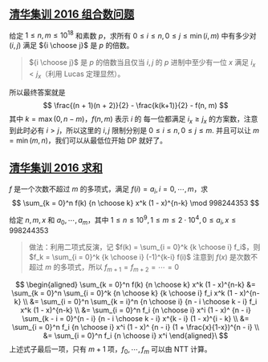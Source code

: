 ## [清华集训 2016 组合数问题](https://uoj.ac/problem/275)

给定 $1 \leq n, m \leq 10^{18}$ 和素数 $p$，求所有 $0 \leq i \leq n, 0 \leq j \leq \min(i,m)$ 中有多少对 $(i, j)$ 满足 ${i \choose j}$ 是 $p$ 的倍数。

> ${i \choose j}$ 是 $p$ 的倍数当且仅当 $i, j$ 的 $p$ 进制中至少有一位 $x$ 满足 $i_x < j_x$（利用 Lucas 定理显然）。

所以最终答案就是 
$$
\frac{(n + 1)(n + 2)}{2} - \frac{k(k+1)}{2} - f(n, m)
$$
其中 $k = \max(0, n - m)$，$f(n, m)$ 表示 $i$ 的 每一位都满足 $i_x \geq j_x$ 的方案数，注意到此时必有 $i > j$，所以这里的 $i, j$ 限制分别是 $0 \leq i \leq n, 0 \leq j \leq m$. 并且可以让 $m = \min(m, n)$，我们可以从最低位开始 DP 就好了。

## [清华集训 2016 求和](https://uoj.ac/problem/269)

$f$ 是一个次数不超过 $m$ 的多项式，满足 $f(i) = a_i, i = 0, \cdots, m$，求
$$
\sum_{k = 0}^n f(k) {n \choose k} x^k (1 - x)^{n-k} \mod 998244353
$$

给定 $n, m, x$ 和 $a_0, \cdots, a_m$，其中 $1 \leq n \leq 10^9, 1 \leq m  \leq 2 \cdot 10^4, 0 \leq a_i, x \leq 998244353$

> 做法：利用二项式反演，记 $f(k) = \sum_{i = 0}^k {k \choose i} f_i$，则 $f_k = \sum_{i = 0}^k {k \choose i} (-1)^{k-i} f(i)$ 注意到 $f(x)$ 是次数不超过 $m$ 的多项式，所以 $f_{m + 1} = f_{m + 2} = \cdots = 0$

$$
\begin{aligned}
\sum_{k = 0}^n f(k) {n \choose k} x^k (1 - x)^{n-k} 
&= \sum_{k = 0}^n \sum_{i = 0}^k {n \choose k} {k \choose i} f_i x^k (1 - x)^{n-k} \\
&= \sum_{i = 0}^n \sum_{k = i}^n {n \choose i}  {n - i \choose k - i} f_i x^k (1 - x)^{n-k} \\
&= \sum_{i = 0}^n f_i {n \choose i}  x^i (1 - x)^ {n - i} \sum_{k - i = 0}^{n - i} {n - i \choose k - i} x^{k - i} (1 - x)^{i - k} \\
&= \sum_{i = 0}^n f_i {n \choose i}  x^i (1 - x)^ {n - i} (1 + \frac{x}{1-x})^{n - i} \\
&= \sum_{i = 0}^n f_i {n \choose i}  x^i
\end{aligned}\
$$
上述式子最后一项，只有 $m + 1$ 项，$f_0, \cdots, f_m$ 可以由 NTT 计算。
